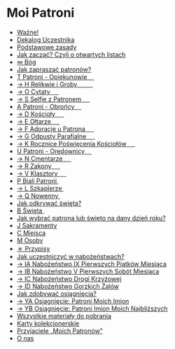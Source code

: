 # Moi Patroni
- [Ważne!](wazne.md)
- [Dekalog Uczestnika](dekalog_uczestnika.md)
- [Podstawowe zasady](podstawowe_zasady.md)
- [Jak zacząć? Czyli o otwartych listach](jak_zaczac_czyli_o_otwartych_listach.md)
- [<span><span class="status status-list"><span class="status status-black">∞</span> Bóg</span></span>](bog.md)
- [Jak zapraszać patronów?](jak_zapraszac_patronow.md)
- [<span><span class="status status-list"><span class="status status-yellow">T</span> Patroni - Opiekunowie</span></span>&nbsp;<span class="status status-black" title="czarny"></span>&nbsp;<span class="status status-red" title="czerwony"></span>&nbsp;<span class="status status-blue" title="niebieski"></span>&nbsp;<span class="status status-violet" title="fioletowy"></span>](patroni_opiekunowie.md)
- [→&nbsp;<span><span class="status status-list"><span class="status status-list">H</span> Relikwie i Groby</span></span>&nbsp;<span class="status status-black" title="czarny"></span>&nbsp;<span class="status status-red" title="czerwony"></span>&nbsp;<span class="status status-orange" title="pomarańczowy"></span>&nbsp;<span class="status status-yellow" title="żółty"></span>&nbsp;<span class="status status-green" title="zielony"></span>&nbsp;<span class="status status-blue" title="niebieski"></span>&nbsp;<span class="status status-indigo" title="indigo"></span>&nbsp;<span class="status status-violet" title="fioletowy"></span>&nbsp;<span class="status status-white" title="biały"></span>](relikwie_i_groby.md)
- [→&nbsp;<span><span class="status status-list"><span class="status status-list">O</span> Cytaty</span></span>&nbsp;<span class="status status-orange" title="pomarańczowy"></span>&nbsp;<span class="status status-yellow" title="żółty"></span>&nbsp;<span class="status status-green" title="zielony"></span>&nbsp;<span class="status status-indigo" title="indigo"></span>&nbsp;<span class="status status-white" title="biały"></span>](cytaty.md)
- [→&nbsp;<span><span class="status status-list"><span class="status status-list">S</span> Selfie z Patronem</span></span>&nbsp;<span class="status status-orange" title="pomarańczowy"></span>&nbsp;<span class="status status-yellow" title="żółty"></span>&nbsp;<span class="status status-green" title="zielony"></span>&nbsp;<span class="status status-indigo" title="indigo"></span>&nbsp;<span class="status status-white" title="biały"></span>](selfie_z_patronem.md)
- [<span><span class="status status-list"><span class="status status-blue">A</span> Patroni - Obrońcy</span></span>&nbsp;<span class="status status-black" title="czarny"></span>&nbsp;<span class="status status-red" title="czerwony"></span>&nbsp;<span class="status status-orange" title="pomarańczowy"></span>&nbsp;<span class="status status-yellow" title="żółty"></span>](patroni_obroncy.md)
- [→&nbsp;<span><span class="status status-list"><span class="status status-list">D</span> Kościoły</span></span>&nbsp;<span class="status status-green" title="zielony"></span>&nbsp;<span class="status status-blue" title="niebieski"></span>&nbsp;<span class="status status-indigo" title="indygo"></span>&nbsp;<span class="status status-violet" title="fioletowy"></span>&nbsp;<span class="status status-white" title="biały"></span>](koscioly.md)
- [→&nbsp;<span><span class="status status-list"><span class="status status-list">E</span> Ołtarze</span></span>&nbsp;<span class="status status-green" title="zielony"></span>&nbsp;<span class="status status-blue" title="niebieski"></span>&nbsp;<span class="status status-indigo" title="indygo"></span>&nbsp;<span class="status status-violet" title="fioletowy"></span>&nbsp;<span class="status status-white" title="biały"></span>](oltarze.md)
- [→&nbsp;<span><span class="status status-list"><span class="status status-list">F</span> Adoracje u Patrona</span></span>&nbsp;<span class="status status-green" title="zielony"></span>&nbsp;<span class="status status-blue" title="niebieski"></span>&nbsp;<span class="status status-indigo" title="indygo"></span>&nbsp;<span class="status status-violet" title="fioletowy"></span>&nbsp;<span class="status status-white" title="biały"></span>](adoracje_u_patrona.md)
- [→&nbsp;<span><span class="status status-list"><span class="status status-list">G</span> Odpusty Parafialne</span></span>&nbsp;<span class="status status-green" title="zielony"></span>&nbsp;<span class="status status-blue" title="niebieski"></span>&nbsp;<span class="status status-indigo" title="indygo"></span>&nbsp;<span class="status status-violet" title="fioletowy"></span>&nbsp;<span class="status status-white" title="biały"></span>](odpusty_parafialne.md)
- [→&nbsp;<span><span class="status status-list"><span class="status status-list">K</span> Rocznice Poświęcenia Kościołów</span></span>&nbsp;<span class="status status-green" title="zielony"></span>&nbsp;<span class="status status-blue" title="niebieski"></span>&nbsp;<span class="status status-indigo" title="indygo"></span>&nbsp;<span class="status status-violet" title="fioletowy"></span>&nbsp;<span class="status status-white" title="biały"></span>](rocznice_poswiecenia_kosciolow.md)
- [<span><span class="status status-list"><span class="status status-red">U</span> Patroni - Orędownicy</span></span>&nbsp;<span class="status status-black" title="czarny"></span>&nbsp;<span class="status status-yellow" title="żółty"></span>&nbsp;<span class="status status-green" title="zielony"></span>&nbsp;<span class="status status-blue" title="niebieski"></span>](patroni_oredownicy.md)
- [→&nbsp;<span><span class="status status-list"><span class="status status-list">N</span> Cmentarze</span></span>&nbsp;<span class="status status-red" title="czerwony"></span>&nbsp;<span class="status status-orange" title="pomarańczowy"></span>&nbsp;<span class="status status-indigo" title="indygo"></span>&nbsp;<span class="status status-violet" title="fioletowy"></span>&nbsp;<span class="status status-white" title="biały"></span>](cmentarze.md)
- [→&nbsp;<span><span class="status status-list"><span class="status status-list">R</span> Zakony</span></span>&nbsp;<span class="status status-red" title="czerwony"></span>&nbsp;<span class="status status-orange" title="pomarańczowy"></span>&nbsp;<span class="status status-indigo" title="indygo"></span>&nbsp;<span class="status status-violet" title="fioletowy"></span>&nbsp;<span class="status status-white" title="biały"></span>](zakony.md)
- [→&nbsp;<span><span class="status status-list"><span class="status status-list">V</span> Klasztory</span></span>&nbsp;<span class="status status-red" title="czerwony"></span>&nbsp;<span class="status status-orange" title="pomarańczowy"></span>&nbsp;<span class="status status-indigo" title="indygo"></span>&nbsp;<span class="status status-violet" title="fioletowy"></span>&nbsp;<span class="status status-white" title="biały"></span>](klasztory.md)
- [<span><span class="status status-list"><span class="status status-white">P</span> Biali Patroni</span></span>&nbsp;<span class="status status-indigo" title="indygo"></span>](biali_patroni.md)
- [→&nbsp;<span><span class="status status-list"><span class="status status-list">L</span> Szkaplerze</span></span>&nbsp;<span class="status status-white" title="biały"></span>](szkaplerze.md)
- [→&nbsp;<span><span class="status status-list"><span class="status status-list">Q</span> Nowenny</span></span>&nbsp;<span class="status status-white" title="biały"></span>](nowenny.md)
- [Jak odkrywać święta?](jak_odkrywac_swieta.md)
- [<span><span class="status status-list"><span class="status status-white">B</span> Święta</span></span>&nbsp;<span class="status status-black" title="czarny"></span>](swieta.md)
- [Jak wybrać patrona lub święto na dany dzień roku?](jak_wybrac_patrona_lub_swieto_na_dany_dzien_roku.md)
- [<span><span class="status status-list"><span class="status status-list">J</span> Sakramenty</span></span>](sakramenty.md)
- [<span><span class="status status-list"><span class="status status-list">C</span> Miejsca</span></span>](miejsca.md)
- [<span><span class="status status-list"><span class="status status-list">M</span> Osoby</span></span>](osoby.md)
- [<span><span class="status status-list"><span class="status status-list">＊</span> Przypisy</span></span>](przypisy.md)
- [Jak uczestniczyć w nabożeństwach?](jak_uczestniczyc_w_nabozenstwach.md)
- [→&nbsp;<span><span class="status status-list"><span class="status status-list">IA</span> Nabożeństwo IX Pierwszych Piątków Miesiąca</span></span>](nabozenstwo_ix_pierwszych_piatkow_miesiaca.md)
- [→&nbsp;<span><span class="status status-list"><span class="status status-list">IB</span> Nabożeństwo V Pierwszych Sobót Miesiąca</span></span>](nabozenstwo_v_pierwszych_sobot_miesiaca.md)
- [→&nbsp;<span><span class="status status-list"><span class="status status-list">IC</span> Nabożeństwo Drogi Krzyżowej</span></span>](nabozenstwo_drogi_krzyzowej.md)
- [→&nbsp;<span><span class="status status-list"><span class="status status-list">ID</span> Nabożeństwo Gorzkich Żalów</span></span>](nabozenstwo_gorzkich_zalow.md)
- [Jak zdobywać osiągnięcia?](jak_zdobywac_osiagniecia.md)
- [→&nbsp;<span><span class="status status-list"><span class="status status-list">YA</span> Osiągnięcie: Patroni Moich Imion</span></span>](osiagniecie_patroni_moich_imion.md)
- [→&nbsp;<span><span class="status status-list"><span class="status status-list">YB</span> Osiągnięcie: Patroni Imion Moich Najbliższych</span></span>](osiagniecie_patroni_imion_moich_najblizszych.md)
- [Wszystkie materiały do pobrania](wszystkie_materialy_do_pobrania.md)
- [Karty kolekcjonerskie](karty_kolekcjonerskie.md)
- [Przyjaciele „Moich Patronów”](przyjaciele_moich_patronow.md)
- [O nas](o_nas.md)
